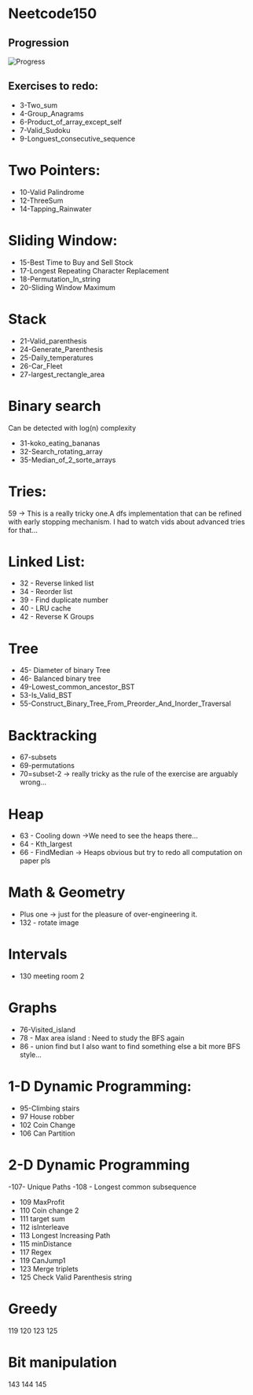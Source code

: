 # Neetcode150

## Progression

![Progress](https://progress-bar.dev/101/)

## Exercises to redo:

- 3-Two_sum
- 4-Group_Anagrams
- 6-Product_of_array_except_self
- 7-Valid_Sudoku
- 9-Longuest_consecutive_sequence

# Two Pointers:
- 10-Valid Palindrome
- 12-ThreeSum
- 14-Tapping_Rainwater

# Sliding Window:
- 15-Best Time to Buy and Sell Stock
- 17-Longest Repeating Character Replacement
- 18-Permutation_In_string
- 20-Sliding Window Maximum

# Stack
- 21-Valid_parenthesis
- 24-Generate_Parenthesis
- 25-Daily_temperatures
- 26-Car_Fleet
- 27-largest_rectangle_area

# Binary search
Can be detected with log(n) complexity
- 31-koko_eating_bananas
- 32-Search_rotating_array
- 35-Median_of_2_sorte_arrays

# Tries:
59 ->  This is a really tricky one.A dfs implementation that can be refined with early stopping mechanism. I had to watch vids about advanced tries for that...

# Linked List:
- 32 - Reverse linked list
- 34 - Reorder list
- 39 - Find duplicate number
- 40 - LRU cache
- 42 - Reverse K Groups

# Tree
- 45- Diameter of binary Tree
- 46- Balanced binary tree
- 49-Lowest_common_ancestor_BST
- 53-Is_Valid_BST
- 55-Construct_Binary_Tree_From_Preorder_And_Inorder_Traversal

# Backtracking
- 67-subsets
- 69-permutations
- 70=subset-2 -> really tricky as the rule of the exercise are arguably wrong...

# Heap
- 63 - Cooling down ->We need to see the heaps there...
- 64 - Kth_largest
- 66 - FindMedian -> Heaps obvious but try to redo all computation on paper pls

# Math & Geometry

- Plus one -> just for the pleasure of over-engineering it.
- 132 - rotate image


# Intervals
- 130 meeting room 2

# Graphs
- 76-Visited_island
- 78 - Max area island : Need to study the BFS again
- 86 - union find but I also want to find something else a bit more BFS style...

# 1-D Dynamic Programming:
- 95-Climbing stairs
- 97 House robber
- 102 Coin Change
- 106 Can Partition

# 2-D Dynamic Programming
-107- Unique Paths
-108 - Longest common subsequence
- 109 MaxProfit
- 110 Coin change 2
- 111 target sum
- 112 isInterleave
- 113 Longest Increasing Path
- 115 minDistance
- 117 Regex
- 119 CanJump1
- 123 Merge triplets
- 125 Check Valid Parenthesis string

# Greedy
119
120
123
125

# Bit manipulation
143
144
145
